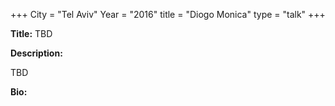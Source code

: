 +++
City = "Tel Aviv"
Year = "2016"
title = "Diogo Monica"
type = "talk"
+++

<div class="span-15  ">
  <div class="span-15  last ">
  <p><strong>Title:</strong>
  TBD
  </p>

  <p><strong>Description:</strong></p>

  <p>TBD  </p>
      <p><strong>Bio:</strong></p>

  <p></p>

  </div>
</div>
